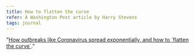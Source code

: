 ```yaml
---
title: How to flatten the curve
refer: A Washington Post article by Harry Stevens
tags: journal
---
```

"[How outbreaks like Coronavirus spread exponentially, and how to ´flatten the curve´](https://www.washingtonpost.com/graphics/2020/world/corona-simulator/)." 